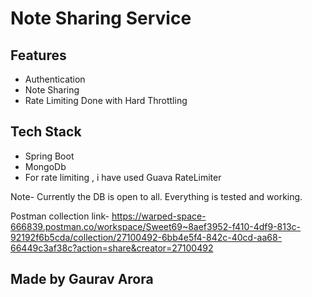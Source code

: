 
# Note Sharing Service
## Features

- Authentication
- Note Sharing 
- Rate Limiting Done with Hard Throttling

## Tech Stack
- Spring Boot
- MongoDb
- For rate limiting , i have used Guava RateLimiter

Note- Currently the DB is open to all. Everything is tested and working.

Postman collection link- https://warped-space-666839.postman.co/workspace/Sweet69~8aef3952-f410-4df9-813c-92192f6b5cda/collection/27100492-6bb4e5f4-842c-40cd-aa68-66449c3af38c?action=share&creator=27100492


## Made by Gaurav Arora
